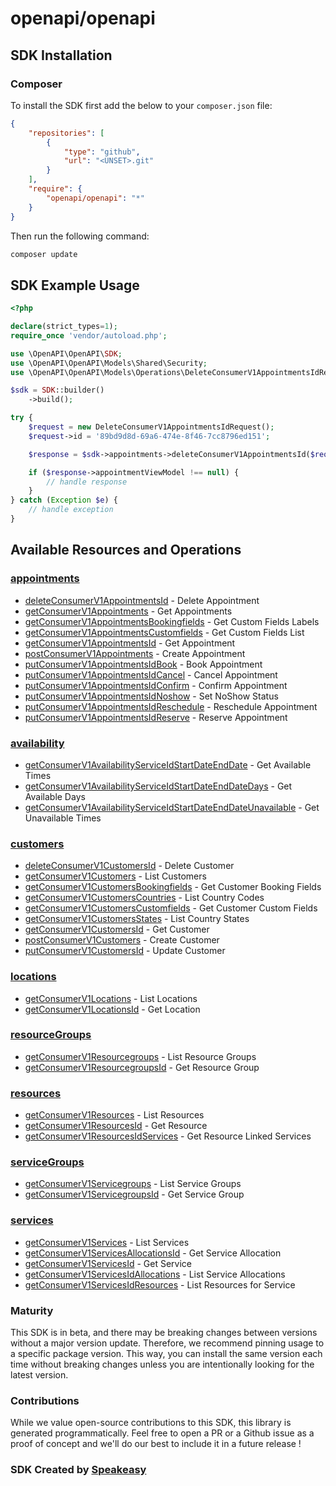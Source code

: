 # openapi/openapi

<!-- Start SDK Installation -->
## SDK Installation

### Composer

To install the SDK first add the below to your `composer.json` file:

```json
{
    "repositories": [
        {
            "type": "github",
            "url": "<UNSET>.git"
        }
    ],
    "require": {
        "openapi/openapi": "*"
    }
}
```

Then run the following command:

```bash
composer update
```
<!-- End SDK Installation -->

## SDK Example Usage
<!-- Start SDK Example Usage -->
```php
<?php

declare(strict_types=1);
require_once 'vendor/autoload.php';

use \OpenAPI\OpenAPI\SDK;
use \OpenAPI\OpenAPI\Models\Shared\Security;
use \OpenAPI\OpenAPI\Models\Operations\DeleteConsumerV1AppointmentsIdRequest;

$sdk = SDK::builder()
    ->build();

try {
    $request = new DeleteConsumerV1AppointmentsIdRequest();
    $request->id = '89bd9d8d-69a6-474e-8f46-7cc8796ed151';

    $response = $sdk->appointments->deleteConsumerV1AppointmentsId($request);

    if ($response->appointmentViewModel !== null) {
        // handle response
    }
} catch (Exception $e) {
    // handle exception
}
```
<!-- End SDK Example Usage -->

<!-- Start SDK Available Operations -->
## Available Resources and Operations


### [appointments](docs/appointments/README.md)

* [deleteConsumerV1AppointmentsId](docs/appointments/README.md#deleteconsumerv1appointmentsid) - Delete Appointment
* [getConsumerV1Appointments](docs/appointments/README.md#getconsumerv1appointments) - Get Appointments
* [getConsumerV1AppointmentsBookingfields](docs/appointments/README.md#getconsumerv1appointmentsbookingfields) - Get Custom Fields Labels
* [getConsumerV1AppointmentsCustomfields](docs/appointments/README.md#getconsumerv1appointmentscustomfields) - Get Custom Fields List
* [getConsumerV1AppointmentsId](docs/appointments/README.md#getconsumerv1appointmentsid) - Get Appointment
* [postConsumerV1Appointments](docs/appointments/README.md#postconsumerv1appointments) - Create Appointment
* [putConsumerV1AppointmentsIdBook](docs/appointments/README.md#putconsumerv1appointmentsidbook) - Book Appointment
* [putConsumerV1AppointmentsIdCancel](docs/appointments/README.md#putconsumerv1appointmentsidcancel) - Cancel Appointment
* [putConsumerV1AppointmentsIdConfirm](docs/appointments/README.md#putconsumerv1appointmentsidconfirm) - Confirm Appointment
* [putConsumerV1AppointmentsIdNoshow](docs/appointments/README.md#putconsumerv1appointmentsidnoshow) - Set NoShow Status
* [putConsumerV1AppointmentsIdReschedule](docs/appointments/README.md#putconsumerv1appointmentsidreschedule) - Reschedule Appointment
* [putConsumerV1AppointmentsIdReserve](docs/appointments/README.md#putconsumerv1appointmentsidreserve) - Reserve Appointment

### [availability](docs/availability/README.md)

* [getConsumerV1AvailabilityServiceIdStartDateEndDate](docs/availability/README.md#getconsumerv1availabilityserviceidstartdateenddate) - Get Available Times
* [getConsumerV1AvailabilityServiceIdStartDateEndDateDays](docs/availability/README.md#getconsumerv1availabilityserviceidstartdateenddatedays) - Get Available Days
* [getConsumerV1AvailabilityServiceIdStartDateEndDateUnavailable](docs/availability/README.md#getconsumerv1availabilityserviceidstartdateenddateunavailable) - Get Unavailable Times

### [customers](docs/customers/README.md)

* [deleteConsumerV1CustomersId](docs/customers/README.md#deleteconsumerv1customersid) - Delete Customer
* [getConsumerV1Customers](docs/customers/README.md#getconsumerv1customers) - List Customers
* [getConsumerV1CustomersBookingfields](docs/customers/README.md#getconsumerv1customersbookingfields) - Get Customer Booking Fields
* [getConsumerV1CustomersCountries](docs/customers/README.md#getconsumerv1customerscountries) - List Country Codes
* [getConsumerV1CustomersCustomfields](docs/customers/README.md#getconsumerv1customerscustomfields) - Get Customer Custom Fields
* [getConsumerV1CustomersStates](docs/customers/README.md#getconsumerv1customersstates) - List Country States
* [getConsumerV1CustomersId](docs/customers/README.md#getconsumerv1customersid) - Get Customer
* [postConsumerV1Customers](docs/customers/README.md#postconsumerv1customers) - Create Customer
* [putConsumerV1CustomersId](docs/customers/README.md#putconsumerv1customersid) - Update Customer

### [locations](docs/locations/README.md)

* [getConsumerV1Locations](docs/locations/README.md#getconsumerv1locations) - List Locations
* [getConsumerV1LocationsId](docs/locations/README.md#getconsumerv1locationsid) - Get Location

### [resourceGroups](docs/resourcegroups/README.md)

* [getConsumerV1Resourcegroups](docs/resourcegroups/README.md#getconsumerv1resourcegroups) - List Resource Groups
* [getConsumerV1ResourcegroupsId](docs/resourcegroups/README.md#getconsumerv1resourcegroupsid) - Get Resource Group

### [resources](docs/resources/README.md)

* [getConsumerV1Resources](docs/resources/README.md#getconsumerv1resources) - List Resources
* [getConsumerV1ResourcesId](docs/resources/README.md#getconsumerv1resourcesid) - Get Resource
* [getConsumerV1ResourcesIdServices](docs/resources/README.md#getconsumerv1resourcesidservices) - Get Resource Linked Services

### [serviceGroups](docs/servicegroups/README.md)

* [getConsumerV1Servicegroups](docs/servicegroups/README.md#getconsumerv1servicegroups) - List Service Groups
* [getConsumerV1ServicegroupsId](docs/servicegroups/README.md#getconsumerv1servicegroupsid) - Get Service Group

### [services](docs/services/README.md)

* [getConsumerV1Services](docs/services/README.md#getconsumerv1services) - List Services
* [getConsumerV1ServicesAllocationsId](docs/services/README.md#getconsumerv1servicesallocationsid) - Get Service Allocation
* [getConsumerV1ServicesId](docs/services/README.md#getconsumerv1servicesid) - Get Service
* [getConsumerV1ServicesIdAllocations](docs/services/README.md#getconsumerv1servicesidallocations) - List Service Allocations
* [getConsumerV1ServicesIdResources](docs/services/README.md#getconsumerv1servicesidresources) - List Resources for Service
<!-- End SDK Available Operations -->

### Maturity

This SDK is in beta, and there may be breaking changes between versions without a major version update. Therefore, we recommend pinning usage
to a specific package version. This way, you can install the same version each time without breaking changes unless you are intentionally
looking for the latest version.

### Contributions

While we value open-source contributions to this SDK, this library is generated programmatically.
Feel free to open a PR or a Github issue as a proof of concept and we'll do our best to include it in a future release !

### SDK Created by [Speakeasy](https://docs.speakeasyapi.dev/docs/using-speakeasy/client-sdks)
